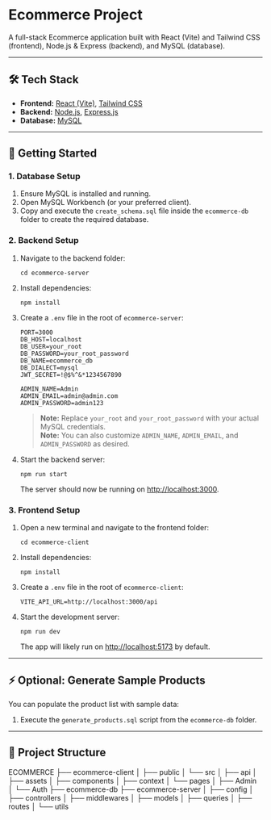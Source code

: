 # Ecommerce Project

A full-stack Ecommerce application built with React (Vite) and Tailwind CSS (frontend), Node.js & Express (backend), and MySQL (database).

---

## 🛠️ Tech Stack

- **Frontend:** [React (Vite)](https://vitejs.dev/), [Tailwind CSS](https://tailwindcss.com/)
- **Backend:** [Node.js](https://nodejs.org/), [Express.js](https://expressjs.com/)
- **Database:** [MySQL](https://www.mysql.com/)

---

## 🚀 Getting Started

### 1. Database Setup

1. Ensure MySQL is installed and running.
2. Open MySQL Workbench (or your preferred client).
3. Copy and execute the `create_schema.sql` file inside the `ecommerce-db` folder to create the required database.

### 2. Backend Setup

1. Navigate to the backend folder:
   ```
   cd ecommerce-server
   ```
2. Install dependencies:
   ```
   npm install
   ```
3. Create a `.env` file in the root of `ecommerce-server`:

   ```
   PORT=3000
   DB_HOST=localhost
   DB_USER=your_root
   DB_PASSWORD=your_root_password
   DB_NAME=ecommerce_db
   DB_DIALECT=mysql
   JWT_SECRET=!@$%^&*1234567890

   ADMIN_NAME=Admin
   ADMIN_EMAIL=admin@admin.com
   ADMIN_PASSWORD=admin123
   ```

   > **Note:** Replace `your_root` and `your_root_password` with your actual MySQL credentials.  
   > **Note:** You can also customize `ADMIN_NAME`, `ADMIN_EMAIL`, and `ADMIN_PASSWORD` as desired.

4. Start the backend server:
   ```
   npm run start
   ```
   The server should now be running on [http://localhost:3000](http://localhost:3000).

### 3. Frontend Setup

1. Open a new terminal and navigate to the frontend folder:
   ```
   cd ecommerce-client
   ```
2. Install dependencies:
   ```
   npm install
   ```
3. Create a `.env` file in the root of `ecommerce-client`:

   ```
   VITE_API_URL=http://localhost:3000/api
   ```

4. Start the development server:
   ```
   npm run dev
   ```
   The app will likely run on [http://localhost:5173](http://localhost:5173) by default.

---

## ⚡ Optional: Generate Sample Products

You can populate the product list with sample data:

1. Execute the `generate_products.sql` script from the `ecommerce-db` folder.

---

## 📂 Project Structure

ECOMMERCE
├── ecommerce-client
│   ├── public
│   └── src
│       ├── api
│       ├── assets
│       ├── components
│       ├── context
│       └── pages
│           ├── Admin
│           └── Auth
├── ecommerce-db
├── ecommerce-server
│   ├── config
│   ├── controllers
│   ├── middlewares
│   ├── models
│   ├── queries
│   ├── routes
│   └── utils
